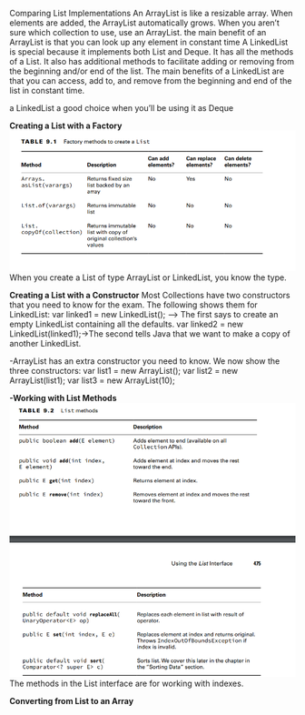 Comparing List Implementations
An ArrayList is like a resizable array. When elements are added, the ArrayList automatically
grows. When you aren’t sure which collection to use, use an ArrayList.
the main benefit of an ArrayList is that you can look up any element in constant time
A LinkedList is special because it implements both List and Deque. It has all the methods
of a List. It also has additional methods to facilitate adding or removing from the beginning
and/or end of the list. The main benefits of a LinkedList are that you can access, add to, and remove from the
beginning and end of the list in constant time.

a LinkedList a good choice when you’ll be using it as Deque

**Creating a List with a Factory** ![img_5.png](img_5.png)
When you create a List of type ArrayList or LinkedList, you know the type. 

**Creating a List with a Constructor**
Most Collections have two constructors that you need to know for the exam. The following
shows them for LinkedList:
var linked1 = new LinkedList<String>(); --> The first says to create an empty LinkedList containing all the defaults.
var linked2 = new LinkedList<String>(linked1);->The second tells Java that we want to make a copy of another LinkedList.

-ArrayList has an extra constructor you need to know. We now show the three constructors:
var list1 = new ArrayList<String>();
var list2 = new ArrayList<String>(list1);
var list3 = new ArrayList<String>(10);

**-Working with List Methods** ![img_6.png](img_6.png)
The methods in the List interface are for working with indexes.

**Converting from List to an Array**
